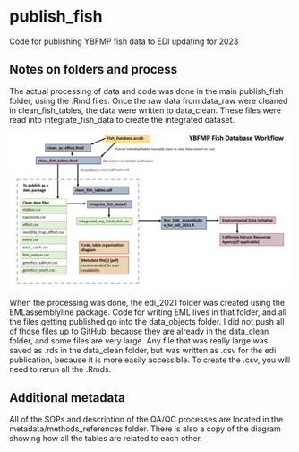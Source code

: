 # publish_fish
Code for publishing YBFMP fish data to EDI updating for 2023

## Notes on folders and process
The actual processing of data and code was done in the main publish_fish folder, using the .Rmd files. Once the raw data from data_raw were cleaned in clean_fish_tables, the data were written to data_clean. These files were read into integrate_fish_data to create the integrated dataset. 


![Workflow](metadata/YBFMP_fish_workflow.PNG)

When the processing was done, the edi_2021 folder was created using the EMLassemblyline package. Code for writing EML lives in that folder, and all the files getting published go into the data_objects folder. I did not push all of those files up to GitHub, because they are already in the data_clean folder, and some files are very large. Any file that was really large was saved as .rds in the data_clean folder, but was written as .csv for the edi publication, because it is more easily accessible. To create the .csv, you will need to rerun all the .Rmds. 

## Additional metadata
All of the SOPs and description of the QA/QC processes are located in the metadata/methods_references folder. There is also a copy of the diagram showing how all the tables are related to each other. 

